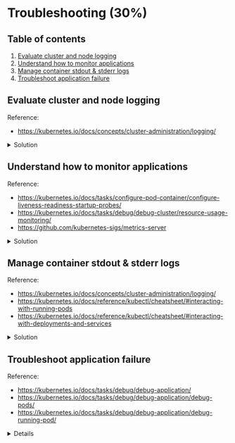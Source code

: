 # Troubleshooting (30%)

## Table of contents
1. [Evaluate cluster and node logging](#evaluate-cluster-and-node-logging)
1. [Understand how to monitor applications](#understand-how-to-monitor-applications)
1. [Manage container stdout & stderr logs](#manage-container-stdout--stderr-logs)
1. [Troubleshoot application failure](#troubleshoot-application-failure)

## Evaluate cluster and node logging
Reference: 
- https://kubernetes.io/docs/concepts/cluster-administration/logging/

<details>
<summary>Solution</summary>

In Kubernetes, cluster and node logging are available on different locations, dependending on how your cluster has been deployed.

```bash
# Use journalctl to access kubelet or containerd logs
sudo journalctl -u kubelet -n 10
sudo journalctl -u containerd -n 10

# In order to access Kubernetes components, lets get the name of the pods so we access their logs later
kubectl get pods -n kube-system

# Output:
# etcd-k8s-control                      1/1     Running   35 (33m ago)    153d
# kube-apiserver-k8s-control            1/1     Running   113 (33m ago)   153d
# kube-controller-manager-k8s-control   1/1     Running   91 (33m ago)    153d
# kube-scheduler-k8s-control            1/1     Running   91 (33m ago)    153d

# Now we have the pods name, we can access their logs:
kubectl logs -n kube-system etcd-k8s-control
kubectl logs -n kube-system kube-apiserver-k8s-control
kubectl logs -n kube-system kube-controller-manager-k8s-control
kubectl logs -n kube-system kube-scheduler-k8s-control
```

- Note that kubectl logs access `stdout` and `stderr` through `/var/log` folder on control/worker nodes:
```bash
# List contents of log folder on control node
ls /var/log/pods/

# Output:
# kube-system_coredns-64897985d-87wzw_0906a726-9fc9-4b32-8e34-d61cf41ffef7/
# kube-system_coredns-64897985d-z9spm_259bcd2e-c513-4c43-83c0-4bd16114af85/
# kube-system_etcd-k8s-control_38e46b4483e181276898d979d6540151/
# kube-system_kube-apiserver-k8s-control_c711f6b4d98c1ffa7b9fcc5355b54483/
# kube-system_kube-controller-manager-k8s-control_a39a22e07bab370e11c1f2eabc082694/
# kube-system_kube-flannel-ds-fdq5r_d67970ff-7af8-43c9-9ce6-9181b6b2d08c/
# kube-system_kube-proxy-t4wt8_77135467-0d6f-4081-95c4-0f9e6cb9d082/
# kube-system_kube-scheduler-k8s-control_8e66e38685d6e7cabb6d343c447e597b/
```
</details>

## Understand how to monitor applications
Reference: 
- https://kubernetes.io/docs/tasks/configure-pod-container/configure-liveness-readiness-startup-probes/
- https://kubernetes.io/docs/tasks/debug/debug-cluster/resource-usage-monitoring/
- https://github.com/kubernetes-sigs/metrics-server

<details>
<summary>Solution</summary>

Monitoring is a broad topic, so we will cover in two different steps:
- Monitoring application health
- Metrics

### Monitoring application health

Application monitoring can be done with `livenessProbes`, `readinessProbes` and `startupProbes`:
- `livenessProbe`  
Liveness probes allow you to customise the default detection mechanism and make it more sophisticated.    
By default, Kubernetes will only consider a container to "down" and apply the restart policy if the container process stops.
> By default, Kubernetes will decide whether to restart the container based on the status of container's PID 1 process.  
> The first process to run on a container assumes PID 1. 

- `readinessProbe`
Indicates whether the container is ready to respond to requests. If the readiness probe fails, the Endpoint controller (related to Services) removes the Pod's IP address from the endpoints of all Services that match the Pod.
The default state of readiness before the initial delay is `Failure`. If a container does not provide a readiness probe, the default state is `Success`.

- `startupProbe`
Indicates whether the aplication within the container is started. All other probes are disabled if a startup probe is provided, until it succeeds. If the startup probe fails, the kubelet kill the container, and the container is subjected to it's restart policy. 
> Similar to `livenessProbe`, however, while liveness probe run constantly, startup probes run at the container startup and stop running once it succeed.  
> Useful for legacy applications with long startup times.

> Note: check the hands-on steps on the previous topics:
> [Investigate the default `livenessProbe` behavior](2-workloads-scheduling.md#investigate-the-default-livenessprobe-behavior)
> [Configure a `livenessProbe` with `exec` command](2-workloads-scheduling.md#configure-a-livenessprobe-with-exec-command)
> [Configure a `startupProbe` with `exec` command](2-workloads-scheduling.md#configure-a-startupprobe-with-exec-command)
> [Configure a `readinessProbe` with `exec` command](2-workloads-scheduling.md#configure-a-readinessprobe-with-exec-command)

### Metrics

There are two ways of setup metrics on Kubernetes:
 - Use `metrics-server`: it provides a lightweight, short-term, in-memory way of collecting CPU and memory metrics from Pods and Nodes to be used for scaling or resource limits enforcement.
 - Use Prometheus to monitor Kubernetes resource to provide a full metrics pipeline, and it you access to richer metrics.

 This example will explore the use of `metrics-server` for quick access of the cluster metrics.

 - Install `metrics-server` by running applying the following YAML manifest:
 ```bash
# One of the requirements for metrics server is the following:
# Kubelet certificate needs to be signed by cluster Certificate Authority (or disable certificate validation by passing --kubelet-insecure-tls to Metrics Server)
# So, in order to make it work on our cluster, we need to add `--kubelet-insecure-tls` argument into the deployment resource.
wget https://github.com/kubernetes-sigs/metrics-server/releases/latest/download/components.yaml -O metrics-server.yaml

# Edit the file and include the additional argument on the Deployment 
vim metrics-server.yaml
# containers:
#      - args:
#        - --cert-dir=/tmp
#        - --secure-port=4443
#        - --kubelet-preferred-address-types=InternalIP,ExternalIP,Hostname
#        - --kubelet-use-node-status-port
#        - --metric-resolution=15s
#        - --kubelet-insecure-tls
#        image: k8s.gcr.io/metrics-server/metrics-server:v0.6.2

# Apply the resources
kubectl apply -f metrics-server.yaml

# Get nodes metrics
kubectl top nodes

# NAME          CPU(cores)   CPU%   MEMORY(bytes)   MEMORY%
# k8s-control   51m          2%     822Mi           21%
# k8s-worker1   12m          0%     487Mi           12%
# k8s-worker2   11m          0%     625Mi           16%
 ```
</details>


## Manage container stdout & stderr logs
Reference: 
- https://kubernetes.io/docs/concepts/cluster-administration/logging/
- https://kubernetes.io/docs/reference/kubectl/cheatsheet/#interacting-with-running-pods
- https://kubernetes.io/docs/reference/kubectl/cheatsheet/#interacting-with-deployments-and-services

<details>
<summary>Solution</summary>

The easiest way is to execute `kubectl logs` to access pods or deployments logs.

### Access `Pod` logs using `kubectl logs`
To access container stdout and stderr logs, you can use `kubectl logs` command:
```bash
# Lets create a nginx pod
kubectl run nginx --image=nginx

# Get stdout logs from pod (single container)
kubectl logs pod/nginx

# Delete the pod
kubectl delete pod nginx
```

It's also possible to access logs from different container inside the same pod (multi container scenario):
```bash
# Create a pod with multiple containers
kubectl apply -f - <<EOF
apiVersion: v1
kind: Pod
metadata:
  name: multi-container-counter
spec:
  containers:
  - name: counter-1
    image: busybox:1.28
    args: [/bin/sh, -c,
            'i=0; while true; do echo "(counter-1) \$i: \$(date)"; i=\$((i+1)); sleep 10; done']
  - name: counter-2
    image: busybox:1.28
    args: [/bin/sh, -c,
            'i=0; while true; do echo "(counter-2) \$i: \$(date)"; i=\$((i+1)); sleep 10; done']
EOF

# Get container logs from container `counter-1`
kubectl logs pod/multi-container-counter --container counter-1

# Output:
# (counter-1) 0: Sun Apr 16 04:23:29 UTC 2023
# (counter-1) 1: Sun Apr 16 04:23:39 UTC 2023
# (counter-1) 2: Sun Apr 16 04:23:49 UTC 2023

# Get container logs from container `counter-2`
kubectl logs pod/multi-container-counter --container counter-2

# Output
# (counter-2) 0: Sun Apr 16 04:23:29 UTC 2023
# (counter-2) 1: Sun Apr 16 04:23:39 UTC 2023
# (counter-2) 2: Sun Apr 16 04:23:49 UTC 2023

# Delete the deployment
kubectl delete pod multi-container-counter
```

### Access `Deployment` logs using `kubectl logs`

```bash
# Create a deployment with multiple containers
kubectl apply -f - <<EOF
apiVersion: apps/v1
kind: Deployment
metadata:
  name: multi-container-logs-deployment
spec:
  replicas: 3
  selector:
    matchLabels: 
      app: multi-container-logs
  template:
    metadata:
      labels:
        app: multi-container-logs
    spec:
      containers:
      - name: counter-1
        image: busybox:1.28
        args: [/bin/sh, -c,
                'i=0; while true; do echo "(\$POD_NAME) (counter-1) \$i: \$(date)"; i=\$((i+1)); sleep 10; done']
        env:
          - name: POD_NAME
            valueFrom:
              fieldRef:
                fieldPath: metadata.name
      - name: counter-2
        image: busybox:1.28
        args: [/bin/sh, -c,
                'i=0; while true; do echo "(\$POD_NAME) (counter-2) \$i: \$(date)"; i=\$((i+1)); sleep 10; done']
        env:
          - name: POD_NAME
            valueFrom:
              fieldRef:
                fieldPath: metadata.name
EOF

# Get all logs from all containers running under the deployment (using label selector)
kubectl logs -l app=multi-container-logs --all-containers

# Output
# (multi-container-logs-deployment-754fbf6dd9-2dr7n) (counter-1) 0: Sun Apr 16 05:05:41 UTC 2023
# (multi-container-logs-deployment-754fbf6dd9-2dr7n) (counter-2) 0: Sun Apr 16 05:05:42 UTC 2023
# (multi-container-logs-deployment-754fbf6dd9-92z9w) (counter-1) 0: Sun Apr 16 05:05:41 UTC 2023
# (multi-container-logs-deployment-754fbf6dd9-92z9w) (counter-2) 0: Sun Apr 16 05:05:42 UTC 2023
# (multi-container-logs-deployment-754fbf6dd9-9qhsd) (counter-1) 0: Sun Apr 16 05:05:41 UTC 2023
# (multi-container-logs-deployment-754fbf6dd9-9qhsd) (counter-2) 0: Sun Apr 16 05:05:42 UTC 2023

# Delete the deployment
kubectl delete deployment multi-container-logs-deployment
```

</details>


## Troubleshoot application failure
Reference:
- https://kubernetes.io/docs/tasks/debug/debug-application/
- https://kubernetes.io/docs/tasks/debug/debug-application/debug-pods/
- https://kubernetes.io/docs/tasks/debug/debug-application/debug-running-pod/
<details>

### Debuging Pods
The first step in troubleshooting is triage:
- What is the problem?
- Is your Pods running?
- What is the Pod state? Is it crashing?
- Is there any relevant logs? 

#### My pod stays pending
If a Pod is stuck in `Pending` state, it means it cannot be scheduled onto a node. Generally this is because there are insufficient resources that is preventing scheduling.
Check the output from `kubectl describe pod ...` for more information.
Common reasons for `Pending`
- **You don't have enough resources**: There is not enough Memory or CPU available on your cluster. You can adjust the resource requests or add a new node to your cluster.
- **You are using hostPort**: When you bind a Pod to a hostPort, there are limited number of places that the Pod can be scheduled. You should use `Services` to expose the Pod's ports. If you do require hostPort then you are limited by the number of nodes on your cluster.

```bash
# A pod requesting too much resources:
kubectl create -f - <<EOF
apiVersion: v1
kind: Pod
metadata:
  name: greedy-pod
spec:
  containers:
  - name: nginx
    image: nginx
    resources:
      requests:
        cpu: 100
EOF

# Lets check the pod status
kubectl get pod

# Output:
# NAME         READY   STATUS    RESTARTS   AGE
# greedy-pod   0/1     Pending   0          8s

kubectl describe pod greedy-pod

# Output:
# Name:             greedy-pod
# Namespace:        default
# Priority:         0
# Service Account:  default
# Node:             <none>
# Labels:           <none>
# Annotations:      <none>
# Status:           Pending
# ...
# Events:
#  Type     Reason            Age   From               Message
#  ----     ------            ----  ----               -------
#  Warning  FailedScheduling  48s   default-scheduler  0/3 nodes are available: 1 node(s) had untolerated taint {node-role.kubernetes.io/control-plane: }, 2 Insufficient cpu. preemption: 0/3 nodes are available: # 1 Preemption is not helpful for scheduling, 2 No preemption victims found for incoming pod..

kubectl create -f - <<EOF
apiVersion: v1
kind: Pod
metadata:
  name: hostportpod
spec:
  containers:
  - name: nginx
    image: nginx
    ports:
    - name: http
      hostPort: 111
      containerPort: 80
EOF
```


</details>